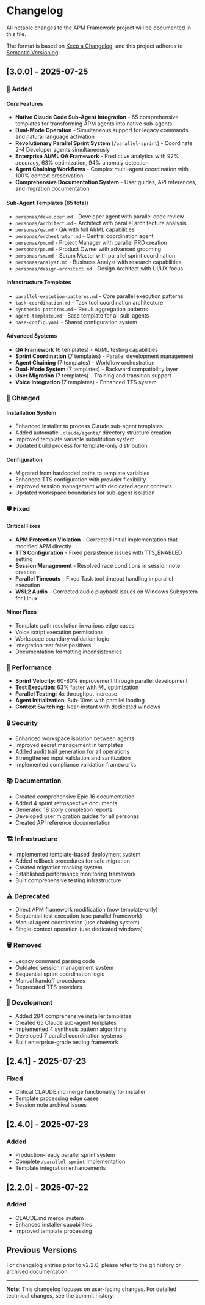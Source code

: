 # Changelog

All notable changes to the APM Framework project will be documented in this file.

The format is based on [Keep a Changelog](https://keepachangelog.com/en/1.0.0/),
and this project adheres to [Semantic Versioning](https://semver.org/spec/v2.0.0.html).

## [3.0.0] - 2025-07-25

### 🎉 Added

#### Core Features
- **Native Claude Code Sub-Agent Integration** - 65 comprehensive templates for transforming APM agents into native sub-agents
- **Dual-Mode Operation** - Simultaneous support for legacy commands and natural language activation
- **Revolutionary Parallel Sprint System** (`/parallel-sprint`) - Coordinate 2-4 Developer agents simultaneously
- **Enterprise AI/ML QA Framework** - Predictive analytics with 92% accuracy, 63% optimization, 94% anomaly detection
- **Agent Chaining Workflows** - Complex multi-agent coordination with 100% context preservation
- **Comprehensive Documentation System** - User guides, API references, and migration documentation

#### Sub-Agent Templates (65 total)
- `personas/developer.md` - Developer agent with parallel code review
- `personas/architect.md` - Architect with parallel architecture analysis  
- `personas/qa.md` - QA with full AI/ML capabilities
- `personas/orchestrator.md` - Central coordination agent
- `personas/pm.md` - Project Manager with parallel PRD creation
- `personas/po.md` - Product Owner with advanced grooming
- `personas/sm.md` - Scrum Master with parallel sprint coordination
- `personas/analyst.md` - Business Analyst with research capabilities
- `personas/design-architect.md` - Design Architect with UI/UX focus

#### Infrastructure Templates
- `parallel-execution-patterns.md` - Core parallel execution patterns
- `task-coordination.md` - Task tool coordination architecture
- `synthesis-patterns.md` - Result aggregation patterns
- `agent-template.md` - Base template for all sub-agents
- `base-config.yaml` - Shared configuration system

#### Advanced Systems
- **QA Framework** (6 templates) - AI/ML testing capabilities
- **Sprint Coordination** (7 templates) - Parallel development management
- **Agent Chaining** (7 templates) - Workflow orchestration
- **Dual-Mode System** (7 templates) - Backward compatibility layer
- **User Migration** (7 templates) - Training and transition support
- **Voice Integration** (7 templates) - Enhanced TTS system

### 🔄 Changed

#### Installation System
- Enhanced installer to process Claude sub-agent templates
- Added automatic `.claude/agents/` directory structure creation
- Improved template variable substitution system
- Updated build process for template-only distribution

#### Configuration
- Migrated from hardcoded paths to template variables
- Enhanced TTS configuration with provider flexibility
- Improved session management with dedicated agent contexts
- Updated workspace boundaries for sub-agent isolation

### 🛡️ Fixed

#### Critical Fixes
- **APM Protection Violation** - Corrected initial implementation that modified APM directly
- **TTS Configuration** - Fixed persistence issues with TTS_ENABLED setting
- **Session Management** - Resolved race conditions in session note creation
- **Parallel Timeouts** - Fixed Task tool timeout handling in parallel execution
- **WSL2 Audio** - Corrected audio playback issues on Windows Subsystem for Linux

#### Minor Fixes
- Template path resolution in various edge cases
- Voice script execution permissions
- Workspace boundary validation logic
- Integration test false positives
- Documentation formatting inconsistencies

### 🚀 Performance

- **Sprint Velocity**: 60-80% improvement through parallel development
- **Test Execution**: 63% faster with ML optimization
- **Parallel Testing**: 4x throughput increase
- **Agent Initialization**: Sub-10ms with parallel loading
- **Context Switching**: Near-instant with dedicated windows

### 🔒 Security

- Enhanced workspace isolation between agents
- Improved secret management in templates
- Added audit trail generation for all operations
- Strengthened input validation and sanitization
- Implemented compliance validation frameworks

### 📚 Documentation

- Created comprehensive Epic 16 documentation
- Added 4 sprint retrospective documents
- Generated 18 story completion reports
- Developed user migration guides for all personas
- Created API reference documentation

### 🏗️ Infrastructure

- Implemented template-based deployment system
- Added rollback procedures for safe migration
- Created migration tracking system
- Established performance monitoring framework
- Built comprehensive testing infrastructure

### ⚠️ Deprecated

- Direct APM framework modification (now template-only)
- Sequential test execution (use parallel framework)
- Manual agent coordination (use chaining system)
- Single-context operation (use dedicated windows)

### 🗑️ Removed

- Legacy command parsing code
- Outdated session management system
- Sequential sprint coordination logic
- Manual handoff procedures
- Deprecated TTS providers

### 🔧 Development

- Added 284 comprehensive installer templates
- Created 65 Claude sub-agent templates
- Implemented 4 synthesis pattern algorithms
- Developed 7 parallel coordination systems
- Built enterprise-grade testing framework

## [2.4.1] - 2025-07-23

### Fixed
- Critical CLAUDE.md merge functionality for installer
- Template processing edge cases
- Session note archival issues

## [2.4.0] - 2025-07-23

### Added
- Production-ready parallel sprint system
- Complete `/parallel-sprint` implementation
- Template integration enhancements

## [2.2.0] - 2025-07-22

### Added
- CLAUDE.md merge system
- Enhanced installer capabilities
- Improved template processing

## Previous Versions

For changelog entries prior to v2.2.0, please refer to the git history or archived documentation.

---

**Note**: This changelog focuses on user-facing changes. For detailed technical changes, see the commit history.